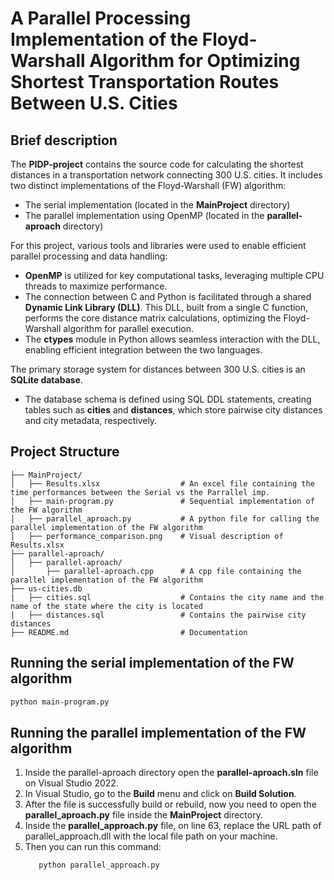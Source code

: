 # A Parallel Processing Implementation of the Floyd-Warshall Algorithm for Optimizing Shortest Transportation Routes Between U.S. Cities

## Brief description
The **PIDP-project** contains the source code for calculating the shortest distances in a transportation network connecting 300 U.S. cities.
It includes two distinct implementations of the Floyd-Warshall (FW) algorithm:
- The serial implementation (located in the **MainProject** directory)
- The parallel implementation using OpenMP (located in the **parallel-aproach** directory)

For this project, various tools and libraries were used to enable efficient parallel processing and data handling:
- **OpenMP** is utilized for key computational tasks, leveraging multiple CPU threads to maximize performance.
- The connection between C and Python is facilitated through a shared **Dynamic Link Library (DLL)**. This DLL, built from a single C function, performs the core distance matrix calculations, optimizing the Floyd-Warshall algorithm for parallel execution.
- The **ctypes** module in Python allows seamless interaction with the DLL, enabling efficient integration between the two languages.

The primary storage system for distances between 300 U.S. cities is an **SQLite database**.
- The database schema is defined using SQL DDL statements, creating tables such as **cities** and **distances**, which store pairwise city distances and city metadata, respectively.

## Project Structure
```
├── MainProject/                      
│   ├── Results.xlsx                  # An excel file containing the time performances between the Serial vs the Parrallel imp.
│   ├── main-program.py               # Sequential implementation of the FW algorithm
│   ├── parallel_aproach.py           # A python file for calling the parallel implementation of the FW algorithm
│   ├── performance_comparison.png    # Visual description of Results.xlsx
├── parallel-aproach/
│   ├── parallel-aproach/
│       ├── parallel-aproach.cpp      # A cpp file containing the parallel implementation of the FW algorithm   
├── us-cities.db
|   ├── cities.sql                    # Contains the city name and the name of the state where the city is located
|   ├── distances.sql                 # Contains the pairwise city distances
├── README.md                         # Documentation
```

## Running the serial implementation of the FW algorithm
```sh
python main-program.py
```

## Running the parallel implementation of the FW algorithm

1. Inside the parallel-aproach directory open the **parallel-aproach.sln** file on Visual Studio 2022.
2. In Visual Studio, go to the **Build** menu and click on **Build Solution**.
3. After the file is successfully build or rebuild, now you need to open the **parallel_aproach.py** file inside the **MainProject** directory.
4. Inside the **parallel_approach.py** file, on line 63, replace the URL path of parallel_approach.dll with the local file path on your machine.
5. Then you can run this command:
   ```sh
      python parallel_approach.py
   ```
